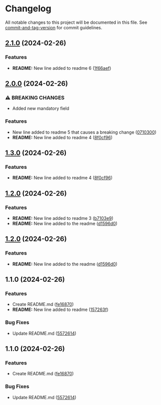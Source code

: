 # Changelog

All notable changes to this project will be documented in this file. See [commit-and-tag-version](https://github.com/absolute-version/commit-and-tag-version) for commit guidelines.

## [2.1.0](https://github.com/DavidNowakowski/commit-and-tag-version/compare/2.0.0...2.1.0) (2024-02-26)


### Features

* **README:** New line added to readme 6 ([1f66aef](https://github.com/DavidNowakowski/commit-and-tag-version/commit/1f66aef2ebf2ffea1cf73077f67df6c831e69c94))

## [2.0.0](https://github.com/DavidNowakowski/commit-and-tag-version/compare/1.2.0...2.0.0) (2024-02-26)


### ⚠ BREAKING CHANGES

* Added new mandatory field

### Features

*  New line added to readme 5 that causes a breaking change ([0710300](https://github.com/DavidNowakowski/commit-and-tag-version/commit/07103008b5974e64270f928f9378d51df7bad6d4))
* **README:** New line added to readme 4 ([8f0cf96](https://github.com/DavidNowakowski/commit-and-tag-version/commit/8f0cf9678bf2387a0ee38aa13386c387aae0de3e))

## [1.3.0](https://github.com/DavidNowakowski/commit-and-tag-version/compare/1.2.0...1.3.0) (2024-02-26)


### Features

* **README:** New line added to readme 4 ([8f0cf96](https://github.com/DavidNowakowski/commit-and-tag-version/commit/8f0cf9678bf2387a0ee38aa13386c387aae0de3e))

## [1.2.0](https://github.com/DavidNowakowski/commit-and-tag-version/compare/v1.1.0...v1.2.0) (2024-02-26)


### Features

* **README:** New line added to readme 3 ([b7103e9](https://github.com/DavidNowakowski/commit-and-tag-version/commit/b7103e9cc80a9eb7050fdaf17decf679cc9ca06a))
* **README:** New line added to the readme ([d1596d0](https://github.com/DavidNowakowski/commit-and-tag-version/commit/d1596d0d54bb5e5df9dc63e0d4bbd6f3bbd17dec))

## [1.2.0](https://github.com/DavidNowakowski/commit-and-tag-version/compare/v1.1.0...v1.2.0) (2024-02-26)


### Features

* **README:** New line added to the readme ([d1596d0](https://github.com/DavidNowakowski/commit-and-tag-version/commit/d1596d0d54bb5e5df9dc63e0d4bbd6f3bbd17dec))

## 1.1.0 (2024-02-26)


### Features

* Create README.md ([fe16870](https://github.com/DavidNowakowski/commit-and-tag-version/commit/fe1687033ae6d195844cc44fcb9e7eb9a6dbb58c))
* **README:** New line added to readme ([157263f](https://github.com/DavidNowakowski/commit-and-tag-version/commit/157263ffb31bfab73d9606740b68ac5e253905ec))


### Bug Fixes

* Update README.md ([5572614](https://github.com/DavidNowakowski/commit-and-tag-version/commit/5572614f6b341715977236c82713b10e87671874))

## 1.1.0 (2024-02-26)


### Features

* Create README.md ([fe16870](https://github.com/DavidNowakowski/commit-and-tag-version/commit/fe1687033ae6d195844cc44fcb9e7eb9a6dbb58c))


### Bug Fixes

* Update README.md ([5572614](https://github.com/DavidNowakowski/commit-and-tag-version/commit/5572614f6b341715977236c82713b10e87671874))
